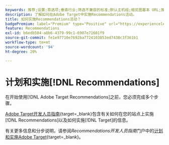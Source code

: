 ```yaml
---
keywords: 推荐;设置;首选项;垂直行业;筛选不兼容的标准;默认主机组;缩览图基本 URL;推荐 API 令牌
description: 了解如何在Adobe Target中实施Recommendations活动。
title: 如何实施Recommendations活动？
badgePremium: label="Premium" type="Positive" url="https://experienceleague.adobe.com/docs/target/using/introduction/intro.html?lang=en#premium newtab=true" tooltip="查看Target Premium中包含的内容。"
feature: Recommendations
exl-id: b6edb504-a8b6-4379-99c1-6907e71601f9
source-git-commit: fe1e97710e7692ba7724103853ed7438c3f361b1
workflow-type: tm+mt
source-wordcount: '94'
ht-degree: 20%

---
```


# 计划和实施[!DNL Recommendations]

在开始使用[!DNL Adobe Target Recommendations]之前，您必须完成多个步骤。

[Adobe Target开发人员指南](https://experienceleague.adobe.com/docs/target-dev/developer/overview.html?lang=zh-Hans){target=_blank}包含有关如何在您的站点上实施[!DNL Recommendations]以及如何实施[!DNL Target]的信息。

有关更多信息和分步说明，请参阅&#x200B;*Recommendations开发人员指南*&#x200B;门户中的[计划和实施Adobe Target](https://experienceleague.adobe.com/docs/target-dev/developer/recommendations.html){target=_blank}。
